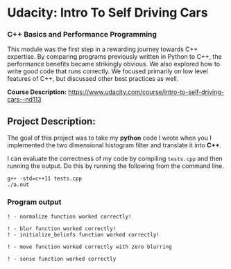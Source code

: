 # Udacity: Intro To Self Driving Cars

### C++ Basics and Performance Programming

This module was the first step in a rewarding journey towards C++ expertise. By comparing programs previously written in Python to C++, the performance benefits became strikingly obvious. We also explored how to write good code that runs correctly. We focused primarily on low level features of C++, but discussed other best practices as well.
  
**Course Description:** https://www.udacity.com/course/intro-to-self-driving-cars--nd113

## Project Description:

The goal of this project was to take my  **python**  code I wrote when you  I implemented the two dimensional histogram filter and translate it into  **C++**.

I can evaluate the correctness of my code by compiling  `tests.cpp`  and then running the output. Do this by running the following from the command line.

```
g++ -std=c++11 tests.cpp
./a.out
```

### Program output

```
! - normalize function worked correctly!

! - blur function worked correctly!
! - initialize_beliefs function worked correctly!

! - move function worked correctly with zero blurring

! - sense function worked correctly
```
